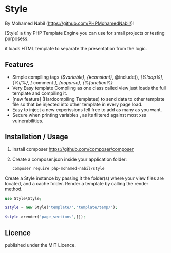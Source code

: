 # Style

By Mohamed Nabil (https://github.com/PHPMohamedNabil/)!

[Style]
a tiny PHP Template Engine you can use for small projects or testing purposess.

it loads HTML template to separate the presentation from the logic.

Features
--------
* Simple compiling tags *{$variable}*, *{#constant}*, @include(), *{%loop%}*, *{%if%}*, *[* comment *]*, *{noparse}*, *{%function%}*
* Very Easy template Compiling as one class called view just loads the full template and compiling it.
* [new feature] (Hardcompiling Templates) to send data to other template file so that be injected into other template in every page load.
* Easy to inject a new experissions fell free to add as many as you want.
* Secure when printing variables , as its filtered against most xss vulnerabilities.

Installation / Usage
--------------------

1. Install composer https://github.com/composer/composer
2. Create a composer.json inside your application folder:

    ``` composer require php-mohamed-nabil/style ```

Create a Style instance by passing it the folder(s) where your view files are located, and a cache folder. Render a template by calling the render method.

```php
use Style\Style;

$style = new Style('template/','template/temp/');

$style->render('page_sections',[]);
```

 Licence
-------

published under the MIT Licence.

